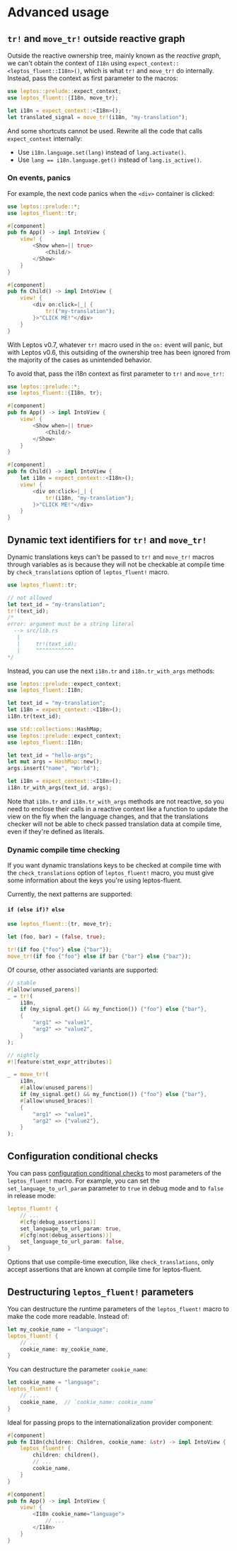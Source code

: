 # Advanced usage

<!-- toc -->

## `tr!` and `move_tr!` outside reactive graph

Outside the reactive ownership tree, mainly known as the _reactive graph_,
we can't obtain the context of `I18n` using `expect_context::<leptos_fluent::I18n>()`,
which is what `tr!` and `move_tr!` do internally. Instead, pass the context
as first parameter to the macros:

```rust
use leptos::prelude::expect_context;
use leptos_fluent::{I18n, move_tr};

let i18n = expect_context::<I18n>();
let translated_signal = move_tr!(i18n, "my-translation");
```

And some shortcuts cannot be used. Rewrite all the code that calls `expect_context`
internally:

- Use `i18n.language.set(lang)` instead of `lang.activate()`.
- Use `lang == i18n.language.get()` instead of `lang.is_active()`.

### On events, panics

For example, the next code panics when the `<div>` container is clicked:

```rust
use leptos::prelude::*;
use leptos_fluent::tr;

#[component]
pub fn App() -> impl IntoView {
    view! {
        <Show when=|| true>
            <Child/>
        </Show>
    }
}

#[component]
pub fn Child() -> impl IntoView {
    view! {
        <div on:click=|_| {
            tr!("my-translation");
        }>"CLICK ME!"</div>
    }
}
```

With Leptos v0.7, whatever `tr!` macro used in the `on:` event will panic,
but with Leptos v0.6, this outsiding of the ownership tree has been ignored
from the majority of the cases as unintended behavior.

To avoid that, pass the i18n context as first parameter to `tr!` and `move_tr!`:

```rust
use leptos::prelude::*;
use leptos_fluent::{I18n, tr};

#[component]
pub fn App() -> impl IntoView {
    view! {
        <Show when=|| true>
            <Child/>
        </Show>
    }
}

#[component]
pub fn Child() -> impl IntoView {
    let i18n = expect_context::<I18n>();
    view! {
        <div on:click=|_| {
            tr!(i18n, "my-translation");
        }>"CLICK ME!"</div>
    }
}
```

## Dynamic text identifiers for `tr!` and `move_tr!`

Dynamic translations keys can't be passed to `tr!` and `move_tr!` macros through
variables as is because they will not be checkable at compile time
by `check_translations` option of `leptos_fluent!` macro.

```rust
use leptos_fluent::tr;

// not allowed
let text_id = "my-translation";
tr!(text_id);
/*
error: argument must be a string literal
  --> src/lib.rs
   |
   |     tr!(text_id);
   |     ^^^^^^^^^^^^
*/
```

Instead, you can use the next `i18n.tr` and `i18n.tr_with_args` methods:

```rust
use leptos::prelude::expect_context;
use leptos_fluent::I18n;

let text_id = "my-translation";
let i18n = expect_context::<I18n>();
i18n.tr(text_id);
```

```rust
use std::collections::HashMap;
use leptos::prelude::expect_context;
use leptos_fluent::I18n;

let text_id = "hello-args";
let mut args = HashMap::new();
args.insert("name", "World");

let i18n = expect_context::<I18n>();
i18n.tr_with_args(text_id, args);
```

Note that `i18n.tr` and `i18n.tr_with_args` methods are not reactive,
so you need to enclose their calls in a reactive context like a function to
update the view on the fly when the language changes, and that the translations
checker will not be able to check passed translation data at compile time,
even if they're defined as literals.

### Dynamic compile time checking

If you want dynamic translations keys to be checked at compile time with the
`check_translations` option of `leptos_fluent!` macro, you must give some
information about the keys you're using leptos-fluent.

Currently, the next patterns are supported:

#### `if (else if)? else`

```rust
use leptos_fluent::{tr, move_tr};

let (foo, bar) = (false, true);

tr!(if foo {"foo"} else {"bar"});
move_tr!(if foo {"foo"} else if bar {"bar"} else {"baz"});
```

Of course, other associated variants are supported:

```rust
// stable
#[allow(unused_parens)]
_ = tr!(
    i18n,
    if (my_signal.get() && my_function()) {"foo"} else {"bar"},
    {
        "arg1" => "value1",
        "arg2" => "value2",
    }
);

// nightly
#![feature(stmt_expr_attributes)]

_ = move_tr!(
    i18n,
    #[allow(unused_parens)]
    if (my_signal.get() && my_function()) {"foo"} else {"bar"},
    #[allow(unused_braces)]
    {
        "arg1" => "value1",
        "arg2" => {"value2"},
    }
);
```

## Configuration conditional checks

You can pass [configuration conditional checks] to most parameters of the
`leptos_fluent!` macro. For example, you can set the `set_language_to_url_param`
parameter to `true` in debug mode and to `false` in release mode:

```rust
leptos_fluent! {
    // ...
    #[cfg(debug_assertions)]
    set_language_to_url_param: true,
    #[cfg(not(debug_assertions))]
    set_language_to_url_param: false,
}
```

Options that use compile-time execution, like `check_translations`,
only accept assertions that are known at compile time for leptos-fluent.

## Destructuring `leptos_fluent!` parameters

You can destructure the runtime parameters of the `leptos_fluent!` macro to make
the code more readable. Instead of:

```rust
let my_cookie_name = "language";
leptos_fluent! {
    // ...
    cookie_name: my_cookie_name,
}
```

You can destructure the parameter `cookie_name`:

```rust
let cookie_name = "language";
leptos_fluent! {
    // ...
    cookie_name,  // `cookie_name: cookie_name`
}
```

Ideal for passing props to the internationalization provider component:

```rust
#[component]
pub fn I18n(children: Children, cookie_name: &str) -> impl IntoView {
    leptos_fluent! {
        children: children(),
        // ...
        cookie_name,
    }
}

#[component]
pub fn App() -> impl IntoView {
    view! {
        <I18n cookie_name="language">
            // ...
        </I18n>
    }
}
```

[configuration conditional checks]: https://doc.rust-lang.org/rust-by-example/attribute/cfg.html
